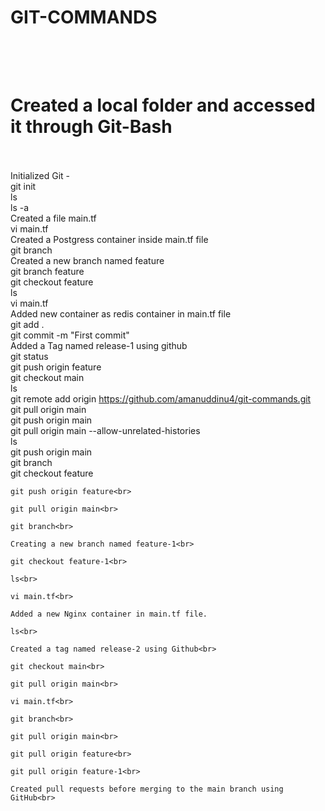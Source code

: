 # GIT-COMMANDS<br><br><br>
# Created a local folder and accessed it through Git-Bash<br><br>
  Initialized Git -<br>
    git init<br>
    ls<br>
    ls -a<br>
    Created a file main.tf <br>
    vi main.tf<br>
    Created a Postgress container inside main.tf file<br>
    git branch<br>
    Created a new branch named feature <br>
    git branch feature<br>
    git checkout feature<br>
    ls<br>
    vi main.tf<br>
    Added new container as redis container in main.tf file<br>
    git add .<br>
    git commit -m "First commit"<br>
    Added a Tag named release-1 using github <br>
    git status<br>
    git push origin feature<br>
    git checkout main<br>
    ls<br>
    git remote add origin https://github.com/amanuddinu4/git-commands.git<br>
    git pull origin main<br>
    git push origin main<br>
    git pull origin main --allow-unrelated-histories<br>
    ls<br>
    git push origin main<br>
    git branch<br>
    git checkout feature<br>
    
    git push origin feature<br> 
    
    git pull origin main<br>
    
    git branch<br>
    
    Creating a new branch named feature-1<br>
    
    git checkout feature-1<br>
    
    ls<br>
    
    vi main.tf<br>
    
    Added a new Nginx container in main.tf file.
    
    ls<br>
    
    Created a tag named release-2 using Github<br>
    
    git checkout main<br>
    
    git pull origin main<br>
    
    vi main.tf<br>
    
    git branch<br>
    
    git pull origin main<br>
    
    git pull origin feature<br>
    
    git pull origin feature-1<br>

    Created pull requests before merging to the main branch using GitHub<br>
